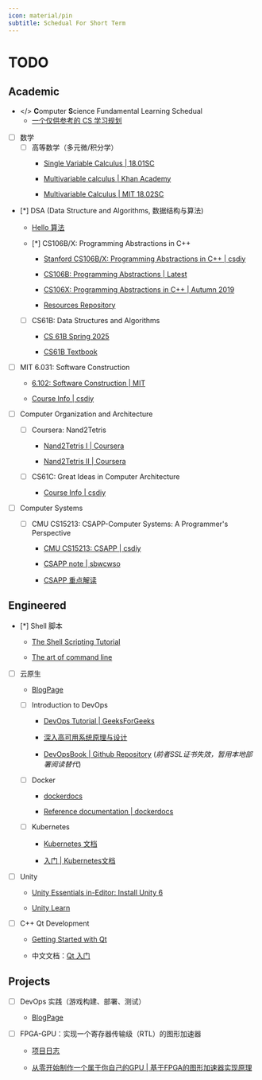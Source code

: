 ```yaml
---
icon: material/pin
subtitle: Schedual For Short Term
---
```


# TODO

## Academic

- </> **C**omputer **S**cience Fundamental Learning Schedual
    - [一个仅供参考的 CS 学习规划](https://csdiy.wiki/CS%E5%AD%A6%E4%B9%A0%E8%A7%84%E5%88%92/)

- [ ] 数学
    - [ ] 高等数学（多元微/积分学）
        - [Single Variable Calculus | 18.01SC](https://ocw.mit.edu/courses/18-01sc-single-variable-calculus-fall-2010/)

        - [Multivariable calculus | Khan Academy](https://www.khanacademy.org/math/multivariable-calculus)

        - [Multivariable Calculus | MIT 18.02SC](https://ocw.mit.edu/courses/18-02sc-multivariable-calculus-fall-2010/)

- [*] DSA (Data Structure and Algorithms, 数据结构与算法)
    - [Hello 算法](https://www.hello-algo.com/)

    - [*] CS106B/X: Programming Abstractions in C++
        - [Stanford CS106B/X: Programming Abstractions in C++ | csdiy](https://csdiy.wiki/%E7%BC%96%E7%A8%8B%E5%85%A5%E9%97%A8/cpp/CS106B_CS106X/)

        - [CS106B: Programming Abstractions | Latest](https://web.stanford.edu/class/cs106b/)

        - [CS106X: Programming Abstractions in C++ | Autumn 2019](https://web.stanford.edu/class/cs106x/)

        - [Resources Repository](https://github.com/virtualguard101/CS106B)

    - [ ] CS61B: Data Structures and Algorithms
        - [CS 61B Spring 2025](https://sp25.datastructur.es/)

        - [CS61B Textbook](https://cs61b-2.gitbook.io/cs61b-textbook)

- [ ] MIT 6.031: Software Construction
    - [6.102: Software Construction | MIT](https://web.mit.edu/6.102/www/sp25/)

    - [Course Info | csdiy](https://csdiy.wiki/%E8%BD%AF%E4%BB%B6%E5%B7%A5%E7%A8%8B/6031/)

- [ ] Computer Organization and Architecture

    - [ ] Coursera: Nand2Tetris
        - [Nand2Tetris I | Coursera](https://www.coursera.org/learn/build-a-computer)

        - [Nand2Tetris II | Coursera](https://www.coursera.org/learn/nand2tetris2)

    - [ ] CS61C: Great Ideas in Computer Architecture
        - [Course Info | csdiy](https://csdiy.wiki/%E4%BD%93%E7%B3%BB%E7%BB%93%E6%9E%84/CS61C/)

- [ ] Computer Systems

    - [ ] CMU CS15213: CSAPP-Computer Systems: A Programmer's Perspective
        - [CMU CS15213: CSAPP | csdiy](https://csdiy.wiki/%E8%AE%A1%E7%AE%97%E6%9C%BA%E7%B3%BB%E7%BB%9F%E5%9F%BA%E7%A1%80/CSAPP/)

        - [CSAPP note | sbwcwso](https://note.sbwcwso.com/CSStudy/#/page/csapp)

        - [CSAPP 重点解读](https://fengmuzi2003.gitbook.io/csapp3e)


## Engineered

- [*] Shell 脚本
    - [The Shell Scripting Tutorial](https://www.shellscript.sh/)

    - [The art of command line](https://github.com/jlevy/the-art-of-command-line)

- [ ] 云原生
    - [BlogPage](https://blog.virtualguard101.xyz/2025/05/19/container-tech/)

    - [ ] Introduction to DevOps
        - [DevOps Tutorial | GeeksForGeeks](https://www.geeksforgeeks.org/devops-tutorial/)

        - [深入高可用系统原理与设计](https://www.thebyte.com.cn/)

        - [DevOpsBook | Github Repository](https://github.com/virtualguard101/DevOpsBook)
        (*前者SSL证书失效，暂用本地部署阅读替代*)

    - [ ] Docker
        - [dockerdocs](https://docs.docker.com/)

        - [Reference documentation | dockerdocs](https://docs.docker.com/reference/)

    - [ ] Kubernetes
        - [Kubernetes 文档](https://kubernetes.io/zh-cn/docs/home/)

        - [入门 | Kubernetes文档](https://kubernetes.io/zh-cn/docs/setup/)

- [ ] Unity
    - [Unity Essentials in-Editor: Install Unity 6](https://learn.unity.com/tutorial/66c39b3bedbc2a1990cb94c6?contentId=66c4ab6bedbc2a1f94eb0a93&missionId=66c4aac0edbc2a23228c872d&pathwayId=66c4af96edbc2a1604fdfba1&tab=overview)

    - [Unity Learn](https://learn.unity.com/u/68172f02edbc2a162daa2c41/?tab=activity)

- [ ] C++ Qt Development
    - [Getting Started with Qt](https://doc.qt.io/qt-6.8/gettingstarted.html)

    - 中文文档：[Qt 入门](https://doc.qt.io/qt-6.8/zh/gettingstarted.html)


## Projects

- [ ] DevOps 实践（游戏构建、部署、测试）
    - [BlogPage](https://blog.virtualguard101.xyz/2025/06/05/devops-practice/)

- [ ] FPGA-GPU：实现一个寄存器传输级（RTL）的图形加速器
    - [项目日志](https://projects.virtualguard101.xyz/posts/gpu-researching-log/)

    - [从零开始制作一个属于你自己的GPU | 基于FPGA的图形加速器实现原理](https://zhuanlan.zhihu.com/p/714400366?utm_psn=1883987006549374851)
